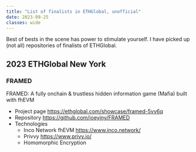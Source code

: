 ```yaml
---
title: "List of finalists in ETHGlobal, unofficial"
date: 2023-09-25
classes: wide
---
```


Best of bests in the scene has power to stimulate yourself.
I have picked up (not all) repositories of finalists of ETHGlobal.

## 2023 ETHGlobal New York

### FRAMED

FRAMED: A fully onchain & trustless hidden information game (Mafia) built with fhEVM

- Project page <https://ethglobal.com/showcase/framed-5vv6q>
- Repository   <https://github.com/joeyiny/FRAMED>
- Technologies
  - Inco Network fhEVM <https://www.inco.network/>
  - Privvy <https://www.privy.io/>
  - Homomorphic Encryption
